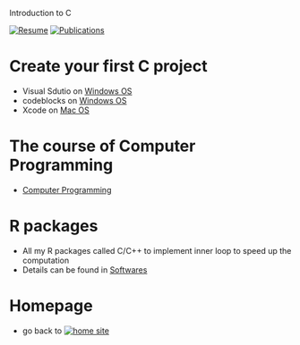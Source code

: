 Introduction to C

[![Resume](https://img.shields.io/badge/C-Language-ye.svg)](https://xliusufe.github.io/post/contents2c/)
[![Publications](https://img.shields.io/badge/R-packages-yellow.svg)](https://xliusufe.github.io/post/softwares/)


# Create your first C project
  - Visual Sdutio on [Windows OS](https://xliusufe.github.io/cp/createFirstProject_windows.pdf)
  - codeblocks on [Windows OS](https://xliusufe.github.io/cp/createFirstProject_codeblocks.pdf)
  - Xcode on [Mac OS](https://xliusufe.github.io/cp/createFirstProject_mac.pdf)

# The course of **Computer Programming**
  - [Computer Programming](https://xliusufe.github.io/post/contents2c/)
  
# R packages  
  - All my R packages called C/C++ to implement inner loop to speed up the computation
  - Details can be found in [Softwares](https://xliusufe.github.io/post/softwares/)
  
# Homepage
- go back to [![home site](https://img.shields.io/badge/个人主页-Homepage-ye.svg)](https://xliusufe.gitee.io) 
